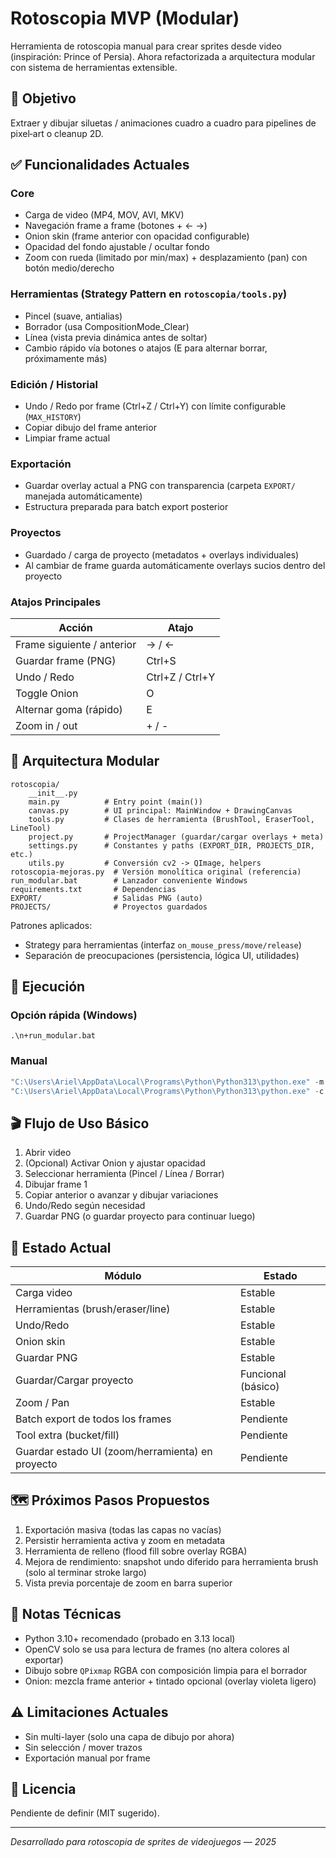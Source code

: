 # Rotoscopia MVP (Modular)

Herramienta de rotoscopia manual para crear sprites desde video (inspiración: Prince of Persia). Ahora refactorizada a arquitectura modular con sistema de herramientas extensible.

## 🎯 Objetivo
Extraer y dibujar siluetas / animaciones cuadro a cuadro para pipelines de pixel‑art o cleanup 2D.

## ✅ Funcionalidades Actuales

### Core
* Carga de video (MP4, MOV, AVI, MKV)
* Navegación frame a frame (botones + ← →)
* Onion skin (frame anterior con opacidad configurable)
* Opacidad del fondo ajustable / ocultar fondo
* Zoom con rueda (limitado por min/max) + desplazamiento (pan) con botón medio/derecho

### Herramientas (Strategy Pattern en `rotoscopia/tools.py`)
* Pincel (suave, antialias)
* Borrador (usa CompositionMode_Clear)
* Línea (vista previa dinámica antes de soltar)
* Cambio rápido vía botones o atajos (E para alternar borrar, próximamente más)

### Edición / Historial
* Undo / Redo por frame (Ctrl+Z / Ctrl+Y) con límite configurable (`MAX_HISTORY`)
* Copiar dibujo del frame anterior
* Limpiar frame actual

### Exportación
* Guardar overlay actual a PNG con transparencia (carpeta `EXPORT/` manejada automáticamente)
* Estructura preparada para batch export posterior

### Proyectos
* Guardado / carga de proyecto (metadatos + overlays individuales)
* Al cambiar de frame guarda automáticamente overlays sucios dentro del proyecto

### Atajos Principales
| Acción | Atajo |
|--------|-------|
| Frame siguiente / anterior | → / ← |
| Guardar frame (PNG) | Ctrl+S |
| Undo / Redo | Ctrl+Z / Ctrl+Y |
| Toggle Onion | O |
| Alternar goma (rápido) | E |
| Zoom in / out | + / - |

## 🧱 Arquitectura Modular

```
rotoscopia/
	__init__.py
	main.py          # Entry point (main())
	canvas.py        # UI principal: MainWindow + DrawingCanvas
	tools.py         # Clases de herramienta (BrushTool, EraserTool, LineTool)
	project.py       # ProjectManager (guardar/cargar overlays + meta)
	settings.py      # Constantes y paths (EXPORT_DIR, PROJECTS_DIR, etc.)
	utils.py         # Conversión cv2 -> QImage, helpers
rotoscopia-mejoras.py  # Versión monolítica original (referencia)
run_modular.bat        # Lanzador conveniente Windows
requirements.txt       # Dependencias
EXPORT/                # Salidas PNG (auto)
PROJECTS/              # Proyectos guardados
```

Patrones aplicados:
* Strategy para herramientas (interfaz `on_mouse_press/move/release`)
* Separación de preocupaciones (persistencia, lógica UI, utilidades)

## 🚀 Ejecución

### Opción rápida (Windows)
```
.\n+run_modular.bat
```

### Manual
```powershell
"C:\Users\Ariel\AppData\Local\Programs\Python\Python313\python.exe" -m pip install -r requirements.txt
"C:\Users\Ariel\AppData\Local\Programs\Python\Python313\python.exe" -c "from rotoscopia.main import main; main()"
```

## 🎬 Flujo de Uso Básico
1. Abrir video
2. (Opcional) Activar Onion y ajustar opacidad
3. Seleccionar herramienta (Pincel / Línea / Borrar)
4. Dibujar frame 1
5. Copiar anterior o avanzar y dibujar variaciones
6. Undo/Redo según necesidad
7. Guardar PNG (o guardar proyecto para continuar luego)

## 🔧 Estado Actual
| Módulo | Estado |
|--------|--------|
| Carga video | Estable |
| Herramientas (brush/eraser/line) | Estable |
| Undo/Redo | Estable |
| Onion skin | Estable |
| Guardar PNG | Estable |
| Guardar/Cargar proyecto | Funcional (básico) |
| Zoom / Pan | Estable |
| Batch export de todos los frames | Pendiente |
| Tool extra (bucket/fill) | Pendiente |
| Guardar estado UI (zoom/herramienta) en proyecto | Pendiente |

## 🗺️ Próximos Pasos Propuestos
1. Exportación masiva (todas las capas no vacías)
2. Persistir herramienta activa y zoom en metadata
3. Herramienta de relleno (flood fill sobre overlay RGBA)
4. Mejora de rendimiento: snapshot undo diferido para herramienta brush (solo al terminar stroke largo)
5. Vista previa porcentaje de zoom en barra superior

## 📝 Notas Técnicas
* Python 3.10+ recomendado (probado en 3.13 local)
* OpenCV solo se usa para lectura de frames (no altera colores al exportar)
* Dibujo sobre `QPixmap` RGBA con composición limpia para el borrador
* Onion: mezcla frame anterior + tintado opcional (overlay violeta ligero)

## ⚠️ Limitaciones Actuales
* Sin multi-layer (solo una capa de dibujo por ahora)
* Sin selección / mover trazos
* Exportación manual por frame

## 📄 Licencia
Pendiente de definir (MIT sugerido).

---
*Desarrollado para rotoscopia de sprites de videojuegos — 2025*
